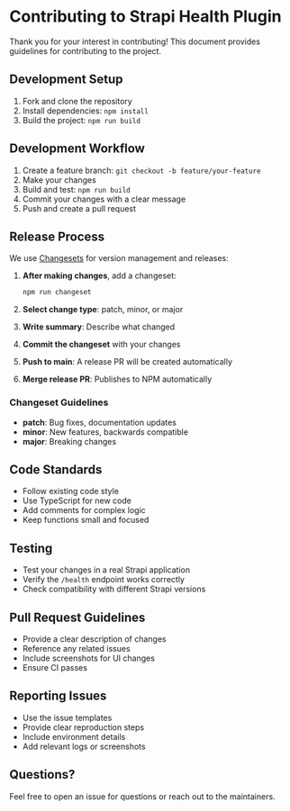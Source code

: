 # Contributing to Strapi Health Plugin

Thank you for your interest in contributing! This document provides guidelines for contributing to the project.

## Development Setup

1. Fork and clone the repository
2. Install dependencies: `npm install`
3. Build the project: `npm run build`

## Development Workflow

1. Create a feature branch: `git checkout -b feature/your-feature`
2. Make your changes
3. Build and test: `npm run build`
4. Commit your changes with a clear message
5. Push and create a pull request

## Release Process

We use [Changesets](https://github.com/changesets/changesets) for version management and releases:

1. **After making changes**, add a changeset:
   ```bash
   npm run changeset
   ```
   
2. **Select change type**: patch, minor, or major
3. **Write summary**: Describe what changed
4. **Commit the changeset** with your changes
5. **Push to main**: A release PR will be created automatically
6. **Merge release PR**: Publishes to NPM automatically

### Changeset Guidelines
- **patch**: Bug fixes, documentation updates
- **minor**: New features, backwards compatible
- **major**: Breaking changes

## Code Standards

- Follow existing code style
- Use TypeScript for new code
- Add comments for complex logic
- Keep functions small and focused

## Testing

- Test your changes in a real Strapi application
- Verify the `/health` endpoint works correctly
- Check compatibility with different Strapi versions

## Pull Request Guidelines

- Provide a clear description of changes
- Reference any related issues
- Include screenshots for UI changes
- Ensure CI passes

## Reporting Issues

- Use the issue templates
- Provide clear reproduction steps
- Include environment details
- Add relevant logs or screenshots

## Questions?

Feel free to open an issue for questions or reach out to the maintainers.
